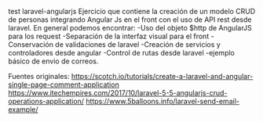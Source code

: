test laravel-angularjs Ejercicio que contiene la creación de un modelo CRUD de personas integrando Angular Js en el front con el uso de API rest desde laravel. En general podemos encontrar: -Uso del objeto $http de AngularJS para los request -Separación de la interfaz visual para el front -Conservación de validaciones de laravel -Creación de servicios y controladores desde angular -Control de rutas desde laravel -ejemplo básico de envio de correos.

Fuentes originales: https://scotch.io/tutorials/create-a-laravel-and-angular-single-page-comment-application https://www.itechempires.com/2017/10/laravel-5-5-angularjs-crud-operations-application/ https://www.5balloons.info/laravel-send-email-example/
